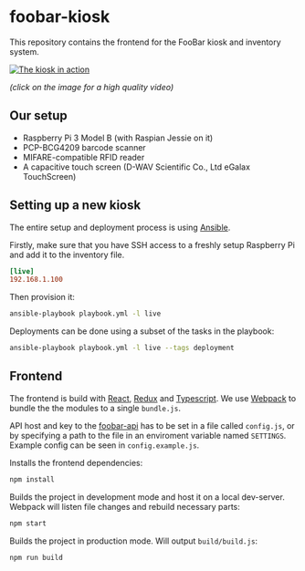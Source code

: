 # foobar-kiosk

This repository contains the frontend for the FooBar kiosk and inventory system.

[![The kiosk in action](https://files.kjagiello.com/ef38b9a3_kiosk.gif)](https://files.kjagiello.com/f2131ec3_kiosk.mp4)

*(click on the image for a high quality video)*

## Our setup

- Raspberry Pi 3 Model B (with Raspian Jessie on it)
- PCP-BCG4209 barcode scanner
- MIFARE-compatible RFID reader
- A capacitive touch screen (D-WAV Scientific Co., Ltd eGalax TouchScreen)

## Setting up a new kiosk

The entire setup and deployment process is using [Ansible](https://www.ansible.com/).

Firstly, make sure that you have SSH access to a freshly setup Raspberry Pi
and add it to the inventory file.

```cfg
[live]
192.168.1.100
```

Then provision it:
```bash
ansible-playbook playbook.yml -l live
```

Deployments can be done using a subset of the tasks in the playbook:
```bash
ansible-playbook playbook.yml -l live --tags deployment
```

## Frontend

The frontend is build with [React](https://facebook.github.io/react/), [Redux](http://redux.js.org/) and [Typescript](https://www.typescriptlang.org/). We use [Webpack](https://webpack.github.io/) to bundle the the modules to a single `bundle.js`.

API host and key to the [foobar-api](https://github.com/uppsaladatavetare/foobar-api) has to be set in a file called `config.js`, or by specifying a path to the file in an enviroment variable named `SETTINGS`. Example config can be seen in `config.example.js`.

Installs the frontend dependencies:
```bash
npm install
```

Builds the project in development mode and host it on a local dev-server. Webpack will listen file changes and rebuild necessary parts:
```bash
npm start
```

Builds the project in production mode. Will output `build/build.js`:
```bash
npm run build
```
